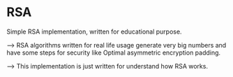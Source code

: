 # RSA
Simple RSA implementation, written for educational purpose.

--> RSA algorithms written for real life usage generate very big numbers and 
    have some steps for security like Optimal asymmetric encryption padding.
    
--> This implementation is just written for understand how RSA works.
